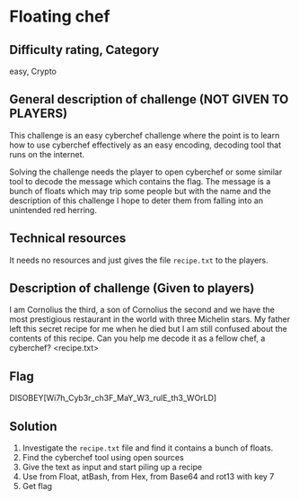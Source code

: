 # Floating chef

## Difficulty rating, Category

easy, Crypto

## General description of challenge (NOT GIVEN TO PLAYERS)

This challenge is an easy cyberchef challenge where the point is to learn how to use cyberchef effectively as an easy encoding, decoding tool that runs on the internet.

Solving the challenge needs the player to open cyberchef or some similar tool to decode the message which contains the flag. The message is a bunch of floats which may trip some people but with the name and the description of this challenge I hope to deter them from falling into an unintended red herring.

## Technical resources

It needs no resources and just gives the file `recipe.txt` to the players.

## Description of challenge (Given to players)

I am Cornolius the third, a son of Cornolius the second and we have the most prestigious restaurant in the world with three Michelin stars. My father left this secret recipe for me when he died but I am still confused about the contents of this recipe. Can you help me decode it as a fellow chef, a cyberchef?
<recipe.txt>

## Flag

DISOBEY\[Wi7h_Cyb3r_ch3F_MaY_W3_rulE_th3_WOrLD\]

## Solution

1. Investigate the `recipe.txt` file and find it contains a bunch of floats. 
2. Find the cyberchef tool using open sources
3. Give the text as input and start piling up a recipe
4. Use from Float, atBash, from Hex, from Base64 and rot13 with key 7
5. Get flag
